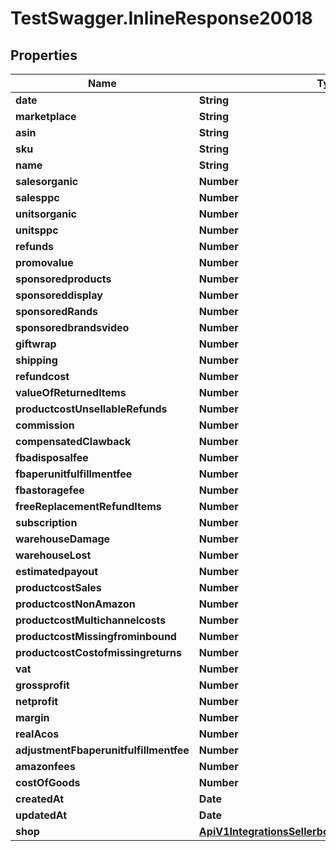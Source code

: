 # TestSwagger.InlineResponse20018

## Properties

Name | Type | Description | Notes
------------ | ------------- | ------------- | -------------
**date** | **String** | ﻿\&quot;Date\&quot; | [optional] 
**marketplace** | **String** | Marketplace | [optional] 
**asin** | **String** | ASIN | [optional] 
**sku** | **String** | SKU | [optional] 
**name** | **String** | Name | [optional] 
**salesorganic** | **Number** | SalesOrganic | [optional] 
**salesppc** | **Number** | SalesPPC | [optional] 
**unitsorganic** | **Number** | UnitsOrganic | [optional] 
**unitsppc** | **Number** | UnitsPPC | [optional] 
**refunds** | **Number** | Refunds | [optional] 
**promovalue** | **Number** | PromoValue | [optional] 
**sponsoredproducts** | **Number** | SponsoredProducts | [optional] 
**sponsoreddisplay** | **Number** | SponsoredDisplay | [optional] 
**sponsoredRands** | **Number** | SponsoredВrands | [optional] 
**sponsoredbrandsvideo** | **Number** | SponsoredBrandsVideo | [optional] 
**giftwrap** | **Number** | GiftWrap | [optional] 
**shipping** | **Number** | Shipping | [optional] 
**refundcost** | **Number** | RefundCost | [optional] 
**valueOfReturnedItems** | **Number** | Value of returned items | [optional] 
**productcostUnsellableRefunds** | **Number** | ProductCost Unsellable Refunds | [optional] 
**commission** | **Number** | Commission | [optional] 
**compensatedClawback** | **Number** | COMPENSATED_CLAWBACK | [optional] 
**fbadisposalfee** | **Number** | FBADisposalFee | [optional] 
**fbaperunitfulfillmentfee** | **Number** | FBAPerUnitFulfillmentFee | [optional] 
**fbastoragefee** | **Number** | FBAStorageFee | [optional] 
**freeReplacementRefundItems** | **Number** | FREE_REPLACEMENT_REFUND_ITEMS | [optional] 
**subscription** | **Number** | Subscription | [optional] 
**warehouseDamage** | **Number** | WAREHOUSE_DAMAGE | [optional] 
**warehouseLost** | **Number** | WAREHOUSE_LOST | [optional] 
**estimatedpayout** | **Number** | EstimatedPayout | [optional] 
**productcostSales** | **Number** | ProductCost Sales | [optional] 
**productcostNonAmazon** | **Number** | ProductCost Non-Amazon | [optional] 
**productcostMultichannelcosts** | **Number** | ProductCost MultichannelCosts | [optional] 
**productcostMissingfrominbound** | **Number** | ProductCost MissingFromInbound | [optional] 
**productcostCostofmissingreturns** | **Number** | ProductCost CostOfMissingReturns | [optional] 
**vat** | **Number** | VAT | [optional] 
**grossprofit** | **Number** | GrossProfit | [optional] 
**netprofit** | **Number** | NetProfit | [optional] 
**margin** | **Number** | Margin | [optional] 
**realAcos** | **Number** | Real ACOS | [optional] 
**adjustmentFbaperunitfulfillmentfee** | **Number** | Adjustment_FBAPerUnitFulfillmentFee | [optional] 
**amazonfees** | **Number** | AmazonFees | [optional] 
**costOfGoods** | **Number** | Cost of Goods | [optional] 
**createdAt** | **Date** | Дата создания | [optional] 
**updatedAt** | **Date** | Дата обновления | [optional] 
**shop** | [**ApiV1IntegrationsSellerboardWarehouseStocksShop**](ApiV1IntegrationsSellerboardWarehouseStocksShop.md) |  | [optional] 


